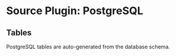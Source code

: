 # Source Plugin: PostgreSQL

## Tables

PostgreSQL tables are auto-generated from the database schema.